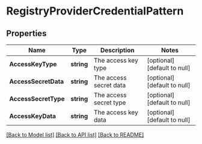 # RegistryProviderCredentialPattern

## Properties
Name | Type | Description | Notes
------------ | ------------- | ------------- | -------------
**AccessKeyType** | **string** | The access key type | [optional] [default to null]
**AccessSecretData** | **string** | The access secret data | [optional] [default to null]
**AccessSecretType** | **string** | The access secret type | [optional] [default to null]
**AccessKeyData** | **string** | The access key data | [optional] [default to null]

[[Back to Model list]](../README.md#documentation-for-models) [[Back to API list]](../README.md#documentation-for-api-endpoints) [[Back to README]](../README.md)



